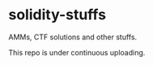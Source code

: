 # solidity-stuffs
 AMMs, CTF solutions and other stuffs. 

 This repo is under continuous uploading. 

